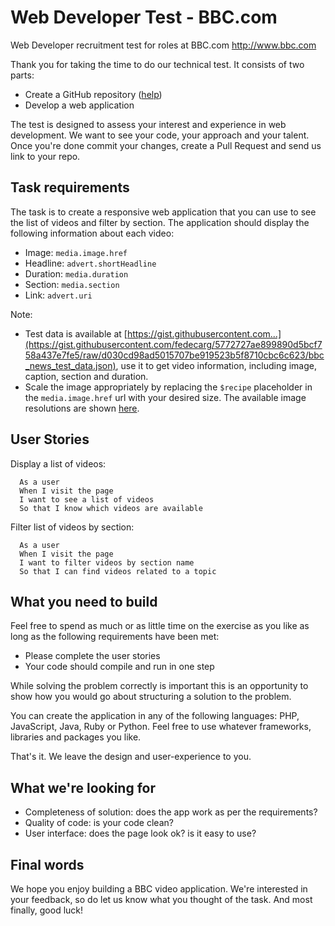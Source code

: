 # Web Developer Test - BBC.com
Web Developer recruitment test for roles at BBC.com http://www.bbc.com

Thank you for taking the time to do our technical test. It consists of two parts:

- Create a GitHub repository ([help](https://guides.github.com/activities/hello-world/))
- Develop a web application

The test is designed to assess your interest and experience in web development. We want to see your code, your approach and your talent. Once you're done commit your changes, create a Pull Request and send us link to your repo.

## Task requirements

The task is to create a responsive web application that you can use to see the list of videos and filter by section. The application should display the following information about each video:

* Image: `media.image.href`
* Headline: `advert.shortHeadline`
* Duration: `media.duration`
* Section: `media.section`
* Link: `advert.uri`

Note:

* Test data is available at [https://gist.githubusercontent.com...](https://gist.githubusercontent.com/fedecarg/5772727ae899890d5bcf758a437e7fe5/raw/d030cd98ad5015707be919523b5f8710cbc6c623/bbc_news_test_data.json), use it to get video information, including image, caption, section and duration.
* Scale the image appropriately by replacing the `$recipe` placeholder in the `media.image.href` url with your desired size. The available image resolutions are shown [here](https://developer.bbc.co.uk/content/image-recipes). 

## User Stories

Display a list of videos:
```
  As a user
  When I visit the page
  I want to see a list of videos
  So that I know which videos are available
```

Filter list of videos by section:
```
  As a user
  When I visit the page
  I want to filter videos by section name
  So that I can find videos related to a topic
```

## What you need to build

Feel free to spend as much or as little time on the exercise as you like as long as the following requirements have been met:

* Please complete the user stories
* Your code should compile and run in one step

While solving the problem correctly is important this is an opportunity to show how you would go about structuring a solution to the problem.

You can create the application in any of the following languages: PHP, JavaScript, Java, Ruby or Python. Feel free to use whatever frameworks, libraries and packages you like. 

That's it. We leave the design and user-experience to you.

## What we're looking for

* Completeness of solution: does the app work as per the requirements?
* Quality of code: is your code clean?
* User interface: does the page look ok? is it easy to use?

## Final words

We hope you enjoy building a BBC video application. We're interested in your feedback, so do let us know what you thought of the task.
And most finally, good luck!
